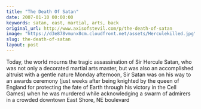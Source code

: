 ```yaml
---
title: "The Death Of Satan"
date: 2007-01-10 00:00:00
keywords: satan, east, martial, arts, back
original_url: http://www.axisofstevil.com/p/the-death-of-satan
image: "https://d3e878vmunx8cm.cloudfront.net/assets/Herculekilled.jpg"
slug: the-death-of-satan
layout: post
---
```


Today, the world mourns the tragic assassination of Sir Hercule Satan, who was not only a decorated martial arts master, but was also an accomplished altruist with a gentle nature Monday afternoon, Sir Satan was on his way to an awards ceremony (just weeks after being knighted by the queen of England for protecting the fate of Earth through his victory in the Cell Games) when he was murdered while acknowledging a swarm of admirers in a crowded downtown East Shore, NE boulevard


